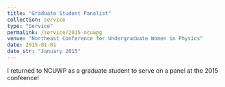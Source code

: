 ```yaml
---
title: "Graduate Student Panelist"
collection: service
type: "Service"
permalink: /service/2015-ncuwpg
venue: "Northeast Conference for Undergraduate Women in Physics"
date: 2015-01-01
date_str: "January 2015"
---
```


I returned to NCUWP as a graduate student to serve on a panel at the 2015 confeence!
